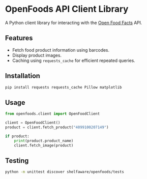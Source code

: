 # OpenFoods API Client Library

A Python client library for interacting with the [Open Food Facts](https://world.openfoodfacts.org) API.

## Features

- Fetch food product information using barcodes.
- Display product images.
- Caching using `requests_cache` for efficient repeated queries.

## Installation

```sh
pip install requests requests_cache Pillow matplotlib
```

## Usage

```python
from openfoods.client import OpenFoodClient

client = OpenFoodClient()
product = client.fetch_product("4099100207149")

if product:
    print(product.product_name)
    client.fetch_image(product)
```

## Testing

```sh
python -m unittest discover shelfaware/openfoods/tests
```